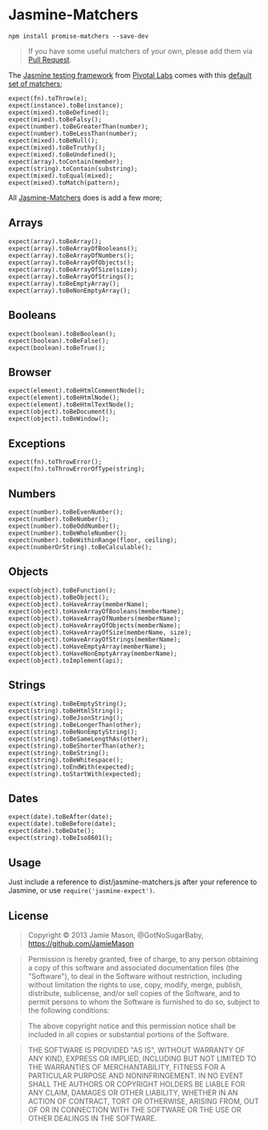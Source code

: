 # Jasmine-Matchers

    npm install promise-matchers --save-dev

> If you have some useful matchers of your own, please add them via [Pull Request](https://github.com/JamieMason/Jasmine-Matchers/pull/new/master).

The [Jasmine testing framework](http://pivotal.github.com/jasmine/) from [Pivotal Labs](http://pivotallabs.com/) comes with this [default set of matchers](https://github.com/pivotal/jasmine/wiki/Matchers);

    expect(fn).toThrow(e);
    expect(instance).toBe(instance);
    expect(mixed).toBeDefined();
    expect(mixed).toBeFalsy();
    expect(number).toBeGreaterThan(number);
    expect(number).toBeLessThan(number);
    expect(mixed).toBeNull();
    expect(mixed).toBeTruthy();
    expect(mixed).toBeUndefined();
    expect(array).toContain(member);
    expect(string).toContain(substring);
    expect(mixed).toEqual(mixed);
    expect(mixed).toMatch(pattern);

All [Jasmine-Matchers](https://github.com/JamieMason/Jasmine-Matchers) does is add a few more;

## Arrays

    expect(array).toBeArray();
    expect(array).toBeArrayOfBooleans();
    expect(array).toBeArrayOfNumbers();
    expect(array).toBeArrayOfObjects();
    expect(array).toBeArrayOfSize(size);
    expect(array).toBeArrayOfStrings();
    expect(array).toBeEmptyArray();
    expect(array).toBeNonEmptyArray();

## Booleans

    expect(boolean).toBeBoolean();
    expect(boolean).toBeFalse();
    expect(boolean).toBeTrue();

## Browser

    expect(element).toBeHtmlCommentNode();
    expect(element).toBeHtmlNode();
    expect(element).toBeHtmlTextNode();
    expect(object).toBeDocument();
    expect(object).toBeWindow();

## Exceptions

    expect(fn).toThrowError();
    expect(fn).toThrowErrorOfType(string);

## Numbers

    expect(number).toBeEvenNumber();
    expect(number).toBeNumber();
    expect(number).toBeOddNumber();
    expect(number).toBeWholeNumber();
    expect(number).toBeWithinRange(floor, ceiling);
    expect(numberOrString).toBeCalculable();

## Objects

    expect(object).toBeFunction();
    expect(object).toBeObject();
    expect(object).toHaveArray(memberName);
    expect(object).toHaveArrayOfBooleans(memberName);
    expect(object).toHaveArrayOfNumbers(memberName);
    expect(object).toHaveArrayOfObjects(memberName);
    expect(object).toHaveArrayOfSize(memberName, size);
    expect(object).toHaveArrayOfStrings(memberName);
    expect(object).toHaveEmptyArray(memberName);
    expect(object).toHaveNonEmptyArray(memberName);
    expect(object).toImplement(api);

## Strings

    expect(string).toBeEmptyString();
    expect(string).toBeHtmlString();
    expect(string).toBeJsonString();
    expect(string).toBeLongerThan(other);
    expect(string).toBeNonEmptyString();
    expect(string).toBeSameLengthAs(other);
    expect(string).toBeShorterThan(other);
    expect(string).toBeString();
    expect(string).toBeWhitespace();
    expect(string).toEndWith(expected);
    expect(string).toStartWith(expected);

## Dates

    expect(date).toBeAfter(date);
    expect(date).toBeBefore(date);
    expect(date).toBeDate();
    expect(string).toBeIso8601();

## Usage

Just include a reference to dist/jasmine-matchers.js after your reference to Jasmine, or use `require('jasmine-expect')`.

## License

> Copyright © 2013 Jamie Mason, @GotNoSugarBaby,
> https://github.com/JamieMason

> Permission is hereby granted, free of charge, to any person
> obtaining a copy of this software and associated documentation files
> (the "Software"), to deal in the Software without restriction,
> including without limitation the rights to use, copy, modify, merge,
> publish, distribute, sublicense, and/or sell copies of the Software,
> and to permit persons to whom the Software is furnished to do so,
> subject to the following conditions:

> The above copyright notice and this permission notice shall be
> included in all copies or substantial portions of the Software.

> THE SOFTWARE IS PROVIDED "AS IS", WITHOUT WARRANTY OF ANY KIND,
> EXPRESS OR IMPLIED, INCLUDING BUT NOT LIMITED TO THE WARRANTIES OF
> MERCHANTABILITY, FITNESS FOR A PARTICULAR PURPOSE AND
> NONINFRINGEMENT. IN NO EVENT SHALL THE AUTHORS OR COPYRIGHT HOLDERS
> BE LIABLE FOR ANY CLAIM, DAMAGES OR OTHER LIABILITY, WHETHER IN AN
> ACTION OF CONTRACT, TORT OR OTHERWISE, ARISING FROM, OUT OF OR IN
> CONNECTION WITH THE SOFTWARE OR THE USE OR OTHER DEALINGS IN THE
> SOFTWARE.